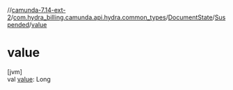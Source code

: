 //[camunda-7.14-ext-2](../../../../index.md)/[com.hydra_billing.camunda.api.hydra.common_types](../../index.md)/[DocumentState](../index.md)/[Suspended](index.md)/[value](value.md)

# value

[jvm]\
val [value](value.md): Long
